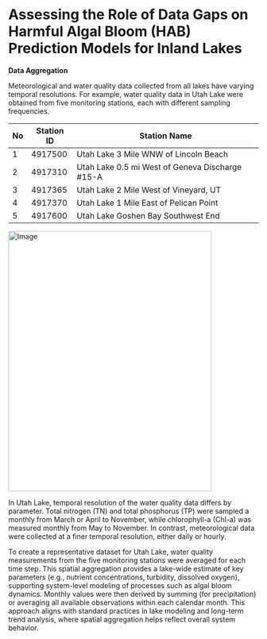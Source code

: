 # Assessing the Role of Data Gaps on Harmful Algal Bloom (HAB) Prediction Models for Inland Lakes

**Data Aggregation**

Meteorological and water quality data collected from all lakes have varying temporal resolutions. For example, water quality data in Utah Lake were obtained from five monitoring stations, each with different sampling frequencies.

| No | Station ID | Station Name |
|--------|--------|--------|
| 1 | 4917500 | Utah Lake 3 Mile WNW of Lincoln Beach |
| 2 | 4917310 | Utah Lake 0.5 mi West of Geneva Discharge #15-A |
| 3 | 4917365 | Utah Lake 2 Mile West of Vineyard, UT |
| 4 | 4917370 | Utah Lake 1 Mile East of Pelican Point |
| 5 | 4917600 | Utah Lake Goshen Bay Southwest End | 

<img width="409" height="524" alt="Image" src="https://github.com/user-attachments/assets/17408166-dbfe-4391-9049-e1d7d18a354d" />
 
In Utah Lake, temporal resolution of the water quality data differs by parameter. Total nitrogen (TN) and total phosphorus (TP) were sampled a monthly from March or April to November, while chlorophyll-a (Chl-a) was measured monthly from May to November. In contrast, meteorological data were collected at a finer temporal resolution, either daily or hourly.

To create a representative dataset for Utah Lake, water quality measurements from the five monitoring stations were averaged for each time step. This spatial aggregation provides a lake-wide estimate of key parameters (e.g., nutrient concentrations, turbidity, dissolved oxygen), supporting system-level modeling of processes such as algal bloom dynamics. Monthly values were then derived by summing (for precipitation) or averaging all available observations within each calendar month. This approach aligns with standard practices in lake modeling and long-term trend analysis, where spatial aggregation helps reflect overall system behavior.
